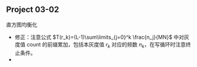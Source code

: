 ## Project 03-02

直方图均衡化

- 修正：注意公式 $T(r_k)=(L-1)\sum\limits_{j=0}^k \frac{n_j}{MN}$ 中对灰度值 count 的前缀累加，包括本灰度值 $r_k$ 对应的频数 $n_k$，在写循环时注意终止条件。
- 
  